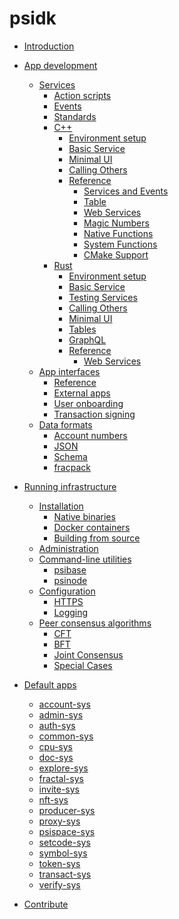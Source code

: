 # psidk

- [Introduction](README.md)
  
- [App development](development/README.md)
  - [Services](development/services/README.md)
    - [Action scripts](development/services/action-scripts.md)
    - [Events](development/services/events.md)
    - [Standards](development/services/standards.md)
    - [C++](development/services/cpp-service/README.md)
      - [Environment setup](development/services/cpp-service/setup.md)
      - [Basic Service](development/services/cpp-service/basic/README.md)
      - [Minimal UI](development/services/cpp-service/minimal-ui/README.md)
      - [Calling Others](development/services/cpp-service/calling/README.md)
      - [Reference](development/services/cpp-service/reference.md)
        - [Services and Events](development/services/cpp-service/reference/services-events.md)
        - [Table](development/services/cpp-service/reference/table.md)
        - [Web Services](development/services/cpp-service/reference/web-services.md)
        - [Magic Numbers](development/services/cpp-service/reference/magic-numbers.md)
        - [Native Functions](development/services/cpp-service/reference/native-functions.md)
        - [System Functions](development/services/cpp-service/reference/system.md)
        - [CMake Support](development/services/cpp-service/reference/cmake.md)
    - [Rust](development/services/rust-service/README.md)
      - [Environment setup](development/services/rust-service/setup.md)
      - [Basic Service](development/services/rust-service/basic/README.md)
      - [Testing Services](development/services/rust-service/testing.md)
      - [Calling Others](development/services/rust-service/calling.md)
      - [Minimal UI](development/services/rust-service/minimal-ui.md)
      - [Tables](development/services/rust-service/tables.md)
      - [GraphQL](development/services/rust-service/graphql.md)
      - [Reference](development/services/rust-service/reference/README.md)
        - [Web Services](development/services/rust-service/reference/web-services.md)
  - [App interfaces](development/app-interfaces/README.md)
    - [Reference](development/app-interfaces/reference/README.md)
    - [External apps](development/front-ends/external-apps.md)
    - [User onboarding](development/front-ends/user-onboarding.md)
    - [Transaction signing](development/front-ends/transaction-signing.md)
  - [Data formats](development/format/README.md)
    - [Account numbers](development/format/account-numbers.md)
    - [JSON](development/format/json.md)
    - [Schema](development/format/schema.md)
    - [fracpack](development/format/fracpack.md)


- [Running infrastructure]()
  - [Installation]()
    - [Native binaries]()
    - [Docker containers]()
    - [Building from source]()
  - [Administration](run-infrastructure/administration.md)
  - [Command-line utilities](run-infrastructure/cli/README.md)
    - [psibase](run-infrastructure/cli/psibase.md)
    - [psinode](run-infrastructure/cli/psinode.md)
  - [Configuration]()
    - [HTTPS](run-infrastructure/configuration/https.md)
    - [Logging](run-infrastructure/configuration/logging.md)
  - [Peer consensus algorithms](run-infrastructure/peer-consensus/README.md)
    - [CFT](run-infrastructure/peer-consensus/cft.md)
    - [BFT](run-infrastructure/peer-consensus/bft.md)
    - [Joint Consensus](run-infrastructure/peer-consensus/joint-consensus.md)
    - [Special Cases](run-infrastructure/peer-consensus/special-cases.md)

- [Default apps](default-apps/README.md)
  - [account-sys](default-apps/account-sys.md)
  - [admin-sys](default-apps/admin-sys.md)
  - [auth-sys]()
  - [common-sys](default-apps/common-sys.md)
  - [cpu-sys]()
  - [doc-sys](default-apps/doc-sys.md)
  - [explore-sys]()
  - [fractal-sys]()
  - [invite-sys](default-apps/invite-sys.md)
  - [nft-sys]()
  - [producer-sys]()
  - [proxy-sys](default-apps/proxy-sys.md)
  - [psispace-sys](default-apps/psispace-sys.md)
  - [setcode-sys]()
  - [symbol-sys]()
  - [token-sys]()
  - [transact-sys](default-apps/transact-sys.md)
  - [verify-sys]()

- [Contribute](contribute/README.md)